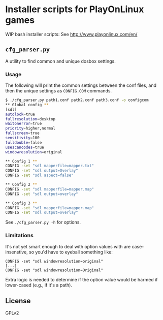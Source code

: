 # Installer scripts for PlayOnLinux games

WIP bash installer scripts: See http://www.playonlinux.com/en/

## `cfg_parser.py`

A utility to find common and unique dosbox settings.

### Usage
The following will print the common settings between the conf files, and then the unique settings as `CONFIG.COM` commands.

```bash
$ ./cfg_parser.py path1.conf path2.conf path3.conf -o configcom
** Global config **
[sdl]
autolock=true
fullresolution=desktop
waitonerror=true
priority=higher,normal
fullscreen=true
sensitivity=100
fulldouble=false
usescancodes=true
windowresolution=original

** Config 1 **
CONFIG -set "sdl mapperfile=mapper.txt"
CONFIG -set "sdl output=Overlay"
CONFIG -set "sdl aspect=false"

** Config 2 **
CONFIG -set "sdl mapperfile=mapper.map"
CONFIG -set "sdl output=overlay"

** Config 3 **
CONFIG -set "sdl mapperfile=mapper.map"
CONFIG -set "sdl output=overlay"
```

See `./cfg_parser.py -h` for options.

### Limitations

It's not yet smart enough to deal with option values with are case-insenstive, so you'd have to eyeball something like:

```
CONFIG -set "sdl windowresolution=original"
[...]
CONFIG -set "sdl windowresolution=Original"
```

Extra logic is needed to determine if the option value would be harmed if lower-cased (e.g., if it's a path).

## License

GPLv2
